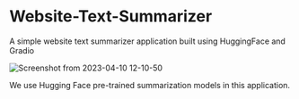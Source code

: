 # Website-Text-Summarizer
A simple website text summarizer application built using HuggingFace and Gradio


![Screenshot from 2023-04-10 12-10-50](https://user-images.githubusercontent.com/61226849/230882985-c14f851d-2a6d-45ad-84a6-16c5a7779daa.png)

We use Hugging Face pre-trained summarization models in this application. 
